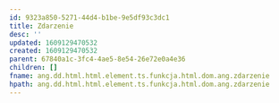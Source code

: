 ```yaml
---
id: 9323a850-5271-44d4-b1be-9e5df93c3dc1
title: Zdarzenie
desc: ''
updated: 1609129470532
created: 1609129470532
parent: 67840a1c-3fc4-4ae5-8e54-26e72e0a4e36
children: []
fname: ang.dd.html.html.element.ts.funkcja.html.dom.ang.zdarzenie
hpath: ang.dd.html.html.element.ts.funkcja.html.dom.ang.zdarzenie
---
```



